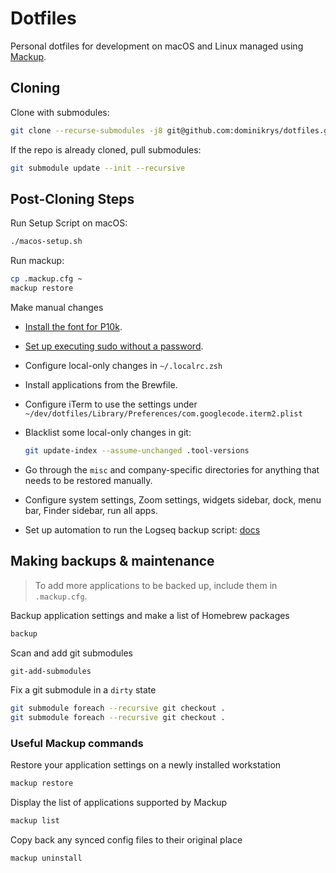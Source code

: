 # Dotfiles

Personal dotfiles for development on macOS and Linux managed using [Mackup](https://github.com/lra/mackup).

## Cloning

Clone with submodules:

```bash
git clone --recurse-submodules -j8 git@github.com:dominikrys/dotfiles.git
```

If the repo is already cloned, pull submodules:

```bash
git submodule update --init --recursive
```

## Post-Cloning Steps

Run Setup Script on macOS:

```bash
./macos-setup.sh
```

Run mackup:

```bash
cp .mackup.cfg ~
mackup restore
```

Make manual changes

- [Install the font for P10k](https://github.com/romkatv/powerlevel10k#manual-font-installation).

- [Set up executing sudo without a password](https://askubuntu.com/a/147265).

- Configure local-only changes in `~/.localrc.zsh`

- Install applications from the Brewfile.

- Configure iTerm to use the settings under `~/dev/dotfiles/Library/Preferences/com.googlecode.iterm2.plist`

- Blacklist some local-only changes in git:

  ```sh
  git update-index --assume-unchanged .tool-versions
  ```

- Go through the `misc` and company-specific directories for anything that needs to be restored manually.

- Configure system settings, Zoom settings, widgets sidebar, dock, menu bar, Finder sidebar, run all apps.

- Set up automation to run the Logseq backup script: [docs](https://stackoverflow.com/questions/36854193/scheduling-a-terminal-command-or-script-file-to-run-daily-at-a-specific-time-mac)

## Making backups & maintenance

> To add more applications to be backed up, include them in `.mackup.cfg`.

Backup application settings and make a list of Homebrew packages

```bash
backup
```

Scan and add git submodules

```bash
git-add-submodules
```

Fix a git submodule in a `dirty` state

```bash
git submodule foreach --recursive git checkout .
git submodule foreach --recursive git checkout .
```

### Useful Mackup commands

Restore your application settings on a newly installed workstation

```bash
mackup restore
```

Display the list of applications supported by Mackup

```bash
mackup list
```

Copy back any synced config files to their original place

```bash
mackup uninstall
```
